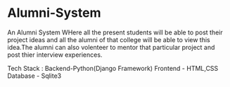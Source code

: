 # Alumni-System

An Alumni System WHere all the present students will be able to post their project ideas and all the alumni of that college will be able to view this idea.The alumni can also volenteer to mentor that particular project and post thier interview experiences.

Tech Stack : Backend-Python(Django Framework)
             Frontend - HTML,CSS
             Database - Sqlite3
